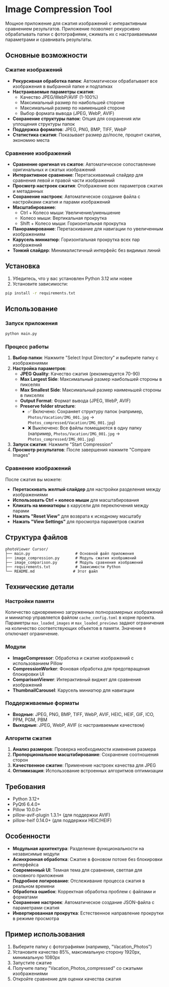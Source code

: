 # Image Compression Tool

Мощное приложение для сжатия изображений с интерактивным сравнением результатов. Приложение позволяет рекурсивно обрабатывать папки с фотографиями, сжимать их с настраиваемыми параметрами и сравнивать результаты.

## Основные возможности

### Сжатие изображений
- **Рекурсивная обработка папок**: Автоматически обрабатывает все изображения в выбранной папке и подпапках
- **Настраиваемые параметры сжатия**:
  - Качество JPEG/WebP/AVIF (1-100%)
  - Максимальный размер по наибольшей стороне
  - Максимальный размер по наименьшей стороне
  - Выбор формата вывода (JPEG, WebP, AVIF)
- **Сохранение структуры папок**: Опция для сохранения или уплощения структуры папок
- **Поддержка форматов**: JPEG, PNG, BMP, TIFF, WebP
- **Статистика сжатия**: Показывает размер до/после, процент сжатия, экономию места

### Сравнение изображений
- **Сравнение оригинал vs сжатое**: Автоматическое сопоставление оригинальных и сжатых изображений
- **Интерактивное сравнение**: Перетаскиваемый слайдер для сравнения левой и правой части изображений
- **Просмотр настроек сжатия**: Отображение всех параметров сжатия и метаданных
- **Сохранение настроек**: Автоматическое создание файла с настройками сжатия и парами изображений
- **Масштабирование**: 
  - Ctrl + Колесо мыши: Увеличение/уменьшение
  - Колесо мыши: Вертикальная прокрутка
  - Shift + Колесо мыши: Горизонтальная прокрутка
- **Панорамирование**: Перетаскивание для навигации по увеличенным изображениям
- **Карусель миниатюр**: Горизонтальная прокрутка всех пар изображений
- **Тонкий слайдер**: Минималистичный интерфейс без видимых линий

## Установка

1. Убедитесь, что у вас установлен Python 3.12 или новее
2. Установите зависимости:

```bash
pip install -r requirements.txt
```

## Использование

### Запуск приложения

```bash
python main.py
```

### Процесс работы

1. **Выбор папки**: Нажмите "Select Input Directory" и выберите папку с изображениями
2. **Настройка параметров**:
   - **JPEG Quality**: Качество сжатия (рекомендуется 70-90)
   - **Max Largest Side**: Максимальный размер наибольшей стороны в пикселях
   - **Max Smallest Side**: Максимальный размер наименьшей стороны в пикселях
   - **Output Format**: Формат вывода (JPEG, WebP, AVIF)
   - **Preserve folder structure**: 
     - ✅ Включено: Сохраняет структуру папок (например, `Photos/Vacation/IMG_001.jpg` → `Photos_compressed/Vacation/IMG_001.jpg`)
     - ❌ Выключено: Все файлы помещаются в одну папку (например, `Photos/Vacation/IMG_001.jpg` → `Photos_compressed/IMG_001.jpg`)
3. **Запуск сжатия**: Нажмите "Start Compression"
4. **Просмотр результатов**: После завершения нажмите "Compare Images"

### Сравнение изображений

После сжатия вы можете:
- **Перетаскивать желтый слайдер** для настройки разделения между изображениями
- **Использовать Ctrl + колесо мыши** для масштабирования
- **Кликать на миниатюры** в карусели для переключения между парами
- **Нажать "Reset View"** для возврата к исходному масштабу
- **Нажать "View Settings"** для просмотра параметров сжатия

## Структура файлов

```
photoViewer Cursor/
├── main.py                    # Основной файл приложения
├── image_compression.py       # Модуль сжатия изображений
├── image_comparison.py        # Модуль сравнения изображений
├── requirements.txt           # Зависимости Python
└── README.md                 # Этот файл
```

## Технические детали

### Настройки памяти

Количество одновременно загруженных полноразмерных изображений и миниатюр
управляется файлом `cache_config.toml` в корне проекта. Параметры
`max_loaded_images` и `max_loaded_previews` задают ограничения на количество
соответствующих объектов в памяти. Значение `0` отключает ограничение.

### Модули

- **ImageCompressor**: Обработка и сжатие изображений с использованием Pillow
- **CompressionWorker**: Фоновая обработка для предотвращения блокировки UI
- **ComparisonViewer**: Интерактивный виджет для сравнения изображений
- **ThumbnailCarousel**: Карусель миниатюр для навигации

### Поддерживаемые форматы

- **Входные**: JPEG, PNG, BMP, TIFF, WebP, AVIF, HEIC, HEIF, GIF, ICO, PPM, PGM, PBM
- **Выходные**: JPEG, WebP, AVIF (с настраиваемым качеством)

### Алгоритм сжатия

1. **Анализ размеров**: Проверка необходимости изменения размера
2. **Пропорциональное масштабирование**: Сохранение соотношения сторон
3. **Качественное сжатие**: Применение настроек качества для JPEG
4. **Оптимизация**: Использование встроенных алгоритмов оптимизации

## Требования

- Python 3.12+
- PyQt6 6.4.0+
- Pillow 10.0.0+
- pillow-avif-plugin 1.3.1+ (для поддержки AVIF)
- pillow-heif 0.14.0+ (для поддержки HEIC/HEIF)

## Особенности

- **Модульная архитектура**: Разделение функциональности на независимые модули
- **Асинхронная обработка**: Сжатие в фоновом потоке без блокировки интерфейса
- **Современный UI**: Темная тема для сравнения, светлая для основного приложения
- **Подробное логирование**: Отслеживание процесса сжатия в реальном времени
- **Обработка ошибок**: Корректная обработка проблем с файлами и форматами
- **Сохранение настроек**: Автоматическое создание JSON-файла с параметрами сжатия
- **Инвертированная прокрутка**: Естественное направление прокрутки в режиме просмотра

## Пример использования

1. Выберите папку с фотографиями (например, "Vacation_Photos")
2. Установите качество 85%, максимальную сторону 1920px, минимальную 1080px
3. Запустите сжатие
4. Получите папку "Vacation_Photos_compressed" со сжатыми изображениями
5. Откройте сравнение для оценки качества сжатия
